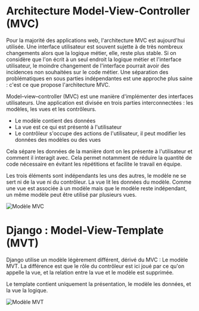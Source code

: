 # Architecture Model-View-Controller (MVC)

Pour la majorité des applications web, l'architecture MVC est aujourd'hui utilisée. Une interface utilisateur est souvent sujette à de très nombreux changements alors que la logique métier, elle, reste plus stable. Si on considère que l'on écrit à un seul endroit la logique métier et l'interface utilisateur, le moindre changement de l'interface pourrait avoir des incidences non souhaitées sur le code métier. Une séparation des problématiques en sous parties indépendantes est une approche plus saine : c'est ce que propose l'architecture MVC.

Model–view–controller (MVC) est une manière d'implémenter des interfaces utilisateurs. Une application est divisée en trois parties interconnectées : les modèles, les vues et les contrôleurs.
- Le modèle contient des données
- La vue est ce qui est présenté à l'utilisateur
- Le contrôleur s'occupe des actions de l'utilisateur, il peut modifier les données des modèles ou des vues

Cela sépare les données de la manière dont on les présente à l'utilisateur et comment il interagit avec. Cela permet notamment de réduire la quantité de code nécessaire en évitant les répétitions et facilite le travail en équipe.

Les trois éléments sont indépendants les uns des autres, le modèle ne se sert ni de la vue ni du contrôleur. La vue lit les données du modèle. Comme une vue est associée à un modèle mais que le modèle reste indépendant, un même modèle peut être utilisé par plusieurs vues.

![Modèle MVC](https://docs.google.com/drawings/d/1LJnyybiKopViaAyzA2tZ5053xhbRaKxcdsqMzqhXMFM/pub?w=960&h=720)

# Django : Model-View-Template (MVT)

Django utilise un modèle légèrement différent, dérivé du MVC : Le modèle MVT. La différence est que le rôle du contrôleur est ici joué par ce qu'on appelle la vue, et la relation entre la vue et le modèle est supprimée.

Le template contient uniquement la présentation, le modèle les données, et la vue la logique.

![Modèle MVT](https://docs.google.com/drawings/d/1LEo05hTD_ECZ5VG5ofMdh2t4D_LgiAnblu-e0T58fE4/pub?w=960&h=720)